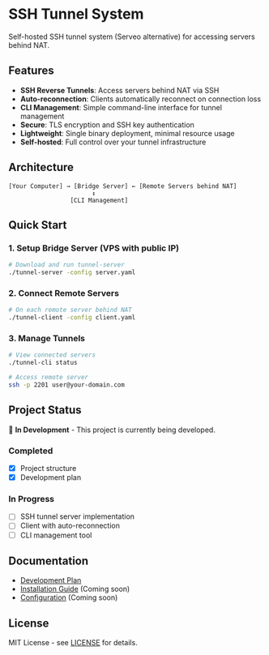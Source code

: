 # SSH Tunnel System

Self-hosted SSH tunnel system (Serveo alternative) for accessing servers behind NAT.

## Features

- **SSH Reverse Tunnels**: Access servers behind NAT via SSH
- **Auto-reconnection**: Clients automatically reconnect on connection loss
- **CLI Management**: Simple command-line interface for tunnel management
- **Secure**: TLS encryption and SSH key authentication
- **Lightweight**: Single binary deployment, minimal resource usage
- **Self-hosted**: Full control over your tunnel infrastructure

## Architecture

```
[Your Computer] → [Bridge Server] ← [Remote Servers behind NAT]
                       ↕
                 [CLI Management]
```

## Quick Start

### 1. Setup Bridge Server (VPS with public IP)

```bash
# Download and run tunnel-server
./tunnel-server -config server.yaml
```

### 2. Connect Remote Servers

```bash
# On each remote server behind NAT
./tunnel-client -config client.yaml
```

### 3. Manage Tunnels

```bash
# View connected servers
./tunnel-cli status

# Access remote server
ssh -p 2201 user@your-domain.com
```

## Project Status

🚧 **In Development** - This project is currently being developed.

### Completed
- [x] Project structure
- [x] Development plan

### In Progress
- [ ] SSH tunnel server implementation
- [ ] Client with auto-reconnection
- [ ] CLI management tool

## Documentation

- [Development Plan](docs/DEVELOPMENT_PLAN.md)
- [Installation Guide](docs/INSTALLATION.md) (Coming soon)
- [Configuration](docs/CONFIGURATION.md) (Coming soon)

## License

MIT License - see [LICENSE](LICENSE) for details.
